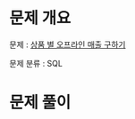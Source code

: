 # 문제 개요

문제 : [상품 별 오프라인 매출 구하기](https://school.programmers.co.kr/learn/courses/30/lessons/131533)

문제 분류 : SQL

# 문제 풀이
